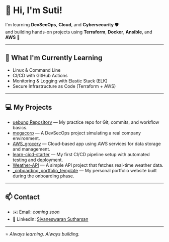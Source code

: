 # 👋 Hi, I'm Suti!

I'm learning **DevSecOps**, **Cloud**, and **Cybersecurity** 🛡️  
and building hands-on projects using **Terraform**, **Docker**, **Ansible**, and **AWS** 🚀  

---

## 🌱 What I'm Currently Learning
- Linux & Command Line
- CI/CD with GitHub Actions
- Monitoring & Logging with Elastic Stack (ELK)
- Secure Infrastructure as Code (Terraform + AWS)

---

## 💻 My Projects

- [uebung Repository](https://github.com/SutiSiva/uebung) — My practice repo for Git, commits, and workflow basics.  
- [megacorp](https://github.com/SutiSiva/megacorp) — A DevSecOps project simulating a real company environment.  
- [AWS_grocery](https://github.com/SutiSiva/AWS_grocery) — Cloud-based app using AWS services for data storage and management.  
- [learn-cicd-starter](https://github.com/SutiSiva/learn-cicd-starter) — My first CI/CD pipeline setup with automated testing and deployment.  
- [Weather-API](https://github.com/SutiSiva/Weather-API) — A simple API project that fetches real-time weather data.  
- [_onboarding_portfolio_template](https://github.com/SutiSiva/_onboarding_portfolio_template) — My personal portfolio website built during the onboarding phase.

---

## 📫 Contact
- ✉️ Email: *coming soon*  
- 💼 LinkedIn: [Sivaneswaran Sutharsan](https://www.linkedin.com/in/sivaneswaran-sutharsan/)

---

⭐️ *Always learning. Always building.*
